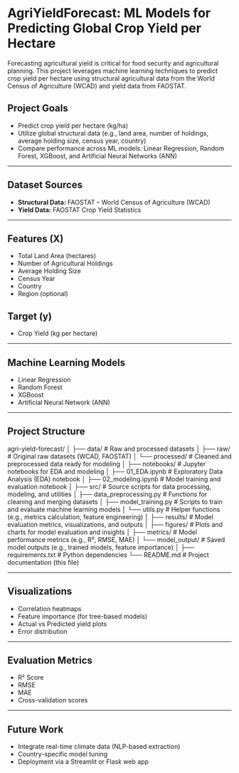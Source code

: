 #  AgriYieldForecast: ML Models for Predicting Global Crop Yield per Hectare

Forecasting agricultural yield is critical for food security and agricultural planning. This project leverages machine learning techniques to predict crop yield per hectare using structural agricultural data from the World Census of Agriculture (WCAD) and yield data from FAOSTAT.

##  Project Goals
- Predict crop yield per hectare (kg/ha)
- Utilize global structural data (e.g., land area, number of holdings, average holding size, census year, country)
- Compare performance across ML models: Linear Regression, Random Forest, XGBoost, and Artificial Neural Networks (ANN)

---

##  Dataset Sources
- **Structural Data:** FAOSTAT – World Census of Agriculture (WCAD)
- **Yield Data:** FAOSTAT Crop Yield Statistics

---

##  Features (X)
- Total Land Area (hectares)
- Number of Agricultural Holdings
- Average Holding Size
- Census Year
- Country
- Region (optional)

##  Target (y)
- Crop Yield (kg per hectare)

---

##  Machine Learning Models
-  Linear Regression
-  Random Forest
-  XGBoost
-  Artificial Neural Network (ANN)

---

##  Project Structure
agri-yield-forecast/
│
├── data/               # Raw and processed datasets
│   ├── raw/            # Original raw datasets (WCAD, FAOSTAT)
│   └── processed/      # Cleaned and preprocessed data ready for modeling
│
├── notebooks/          # Jupyter notebooks for EDA and modeling
│   ├── 01_EDA.ipynb    # Exploratory Data Analysis (EDA) notebook
│   ├── 02_modeling.ipynb # Model training and evaluation notebook
│
├── src/                # Source scripts for data processing, modeling, and utilities
│   ├── data_preprocessing.py # Functions for cleaning and merging datasets
│   ├── model_training.py    # Scripts to train and evaluate machine learning models
│   └── utils.py           # Helper functions (e.g., metrics calculation, feature engineering)
│
├── results/            # Model evaluation metrics, visualizations, and outputs
│   ├── figures/        # Plots and charts for model evaluation and insights
│   ├── metrics/        # Model performance metrics (e.g., R², RMSE, MAE)
│   └── model_output/   # Saved model outputs (e.g., trained models, feature importance)
│
├── requirements.txt    # Python dependencies
└── README.md           # Project documentation (this file)


---

##  Visualizations
- Correlation heatmaps
- Feature importance (for tree-based models)
- Actual vs Predicted yield plots
- Error distribution

---
## Evaluation Metrics

- R² Score
- RMSE
- MAE
- Cross-validation scores

---

##  Future Work

- Integrate real-time climate data (NLP-based extraction)
- Country-specific model tuning
- Deployment via a Streamlit or Flask web app


